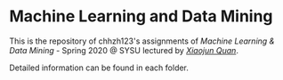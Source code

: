 # Machine Learning and Data Mining

This is the repository of chhzh123's assignments of *Machine Learning & Data Mining* - Spring 2020 @ SYSU lectured by [*Xiaojun Quan*](https://sites.google.com/site/xiaojunquan).

Detailed information can be found in each folder.